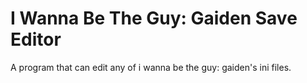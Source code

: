 # I Wanna Be The Guy: Gaiden Save Editor
A program that can edit any of i wanna be the guy: gaiden's ini files.
